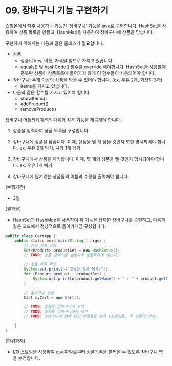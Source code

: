 # 09. 장바구니 기능 구현하기

쇼핑몰에서 자주 사용하는 기능인 ‘장바구니’ 기능을 java로 구현합니다. HashSet을 사용하여 상품 목록을 만들고, HashMap을 사용하여 장바구니에 상품을 담습니다.

구현하기 위해서는 다음과 같은 클래스가 필요합니다.

- 상품
    - 상품의 key, 이름, 가격을 필드로 가지고 있습니다.
    - equals() 및 hashCode() 함수를 override 해야합니다. HashSet을 사용할때 중복된 상품이 상품목록에 들어가지 않게 이 함수들이 사용되어야 합니다.
- 장바구니: 두개 이상의 상품을 담을 수 있어야 합니다. (ex. 우유 2개, 화장지 3개)
    - items를 가지고 있습니다.
- 다음과 같은 함수를 가지고 있어야 합니다.
    - showItems()
    - addProduct()
    - removeProduct()

장바구니 어플리케이션은 다음과 같은 기능을 제공해야 합니다.

1. 상품을 입력하여 상품 목록을 구성합니다.

2. 장바구니에 상품을 담습니다. 이때, 상품을 몇 개 담을 것인지 또한 명시되어야 합니다. ex. 우유 2개 담기, 사과 1개 담기

3. 장바구니에서 상품을 제거합니다. 이때, 몇 개의 상품을 뺄 것인지 명시되어야 합니다. ex. 우유 1개 빼기

4. 장바구니에 담겨있는 상품들의 이름과 수량을 출력해야 합니다.

(수행기간)

* 3일

(결과물)

* HashSet과 HashMap을 사용하여 위 기능을 탑재한 장바구니를 구현하고, 다음과 같은 코드에서 정상적으로 돌아가게끔 구성합니다.

```java
public class CartApp {
    public static void main(String[] args) {
        // 상품 목록 생성
        Set<Product> productSet = new HashSet<>();
        // TODO: 상품 클래스를 생성하여 상품목록에 넣는다.

        // 상품 목록 확인
        System.out.println("고유한 상품 목록:");
        for (Product product : productSet) {
            System.out.println(product.getName() + " : " + product.getPrice());
        }

        // 장바구니 생성
        Cart myCart = new Cart();

        // TODO: 상품을 장바구니에 추가
        // TODO: 상품을 장바구니에서 제거
        // TODO: 장바구니에 현재 담긴 상품들을 출력 (상품이름, 각 상품의 갯수)

    }
}
```

(하위과제)

* I/O 스트림을 사용하여 csv 파일로부터 상품목록을 불러올 수 있도록 장바구니 앱을 수정합니다.
